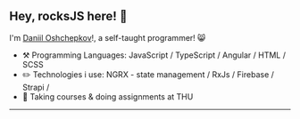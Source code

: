 ## Hey, rocksJS here! :wave:

I'm [Daniil Oshchepkov](https://t.me/oshchepkov_daniil)!, a self-taught programmer! 😸

-   :hammer_and_pick: Programming Languages: JavaScript / TypeScript / Angular / HTML / SCSS
-   :pencil2: Technologies i use: NGRX - state management / RxJs / Firebase / Strapi / 
-   :seedling: Taking courses & doing assignments at THU

---

